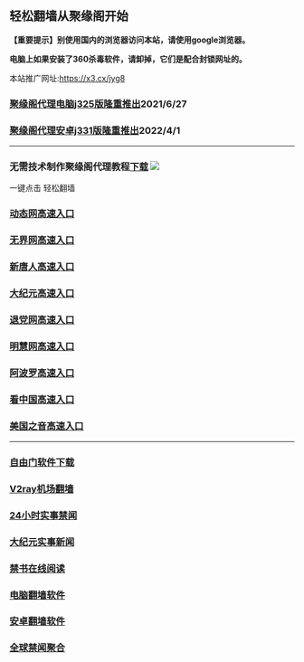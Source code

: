 ## 轻松翻墙从聚缘阁开始

**【重要提示】别使用国内的浏览器访问本站，请使用google浏览器。**

**电脑上如果安装了360杀毒软件，请卸掉，它们是配合封锁网址的。**

本站推广网址:https://x3.cx/jyg8

### [聚缘阁代理电脑j325版隆重推出](https://gitlab.com/juyuange/2/-/raw/master/j325dn.rar)2021/6/27

### [聚缘阁代理安卓j331版隆重推出](https://gitlab.com/j25414/jyg/-/raw/master/j331.apk)2022/4/1

***



### 无需技术制作聚缘阁代理教程[下载](https://gitlab.com/j25414/jyg/-/raw/master/jygdl.rar)  ![](http://daohang.juyuange.eu.org/j2.gif)

一键点击 轻松翻墙

### [动态网高速入口](https://3214qe.sg4r.gq/3254/u44324p)

### [无界网高速入口](https://3214qe.sg4r.gq/3254/a12t)

### [新唐人高速入口](https://3214qe.sg4r.gq/3254/a5t)

### [大纪元高速入口](https://3214qe.sg4r.gq/3254/a7t)

### [退党网高速入口](https://3214qe.sg4r.gq/3254/a8g)

### [明慧网高速入口](https://3214qe.sg4r.gq/3254/a3g)

### [阿波罗高速入口](https://3214qe.sg4r.gq/3254/e13a)

### [看中国高速入口](https://3214qe.sg4r.gq/3254/v11n)

### [美国之音高速入口](https://3214qe.sg4r.gq/3254/n18m)

***






### [自由门软件下载](https://git.io/skyfree)

### [V2ray机场翻墙](https://github.com/bannedbook/fanqiang/wiki/V2ray%E6%9C%BA%E5%9C%BA)

### [24小时实事禁闻](https://github.com/fyvn2199/djy/blob/master/gb/n24hr.md?dfh#1)

### [大纪元实事新闻](https://github.com/fyvn2199/djy/blob/master/gb/nsc413.md?dfh#1)

### [禁书在线阅读](https://github.com/txyzum203/djy/blob/master/gb/9p.md?flntdtv#1)

### [电脑翻墙软件](https://github.com/Alvin9999/new-pac/wiki)

### [安卓翻墙软件](https://git.io/afq)

### [全球禁闻聚合](https://github.com/gfw-breaker/banned-news1/blob/master/README.md)












